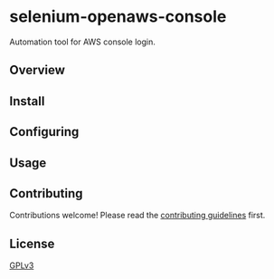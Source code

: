 # selenium-openaws-console
Automation tool for AWS console login.


## Overview


## Install


## Configuring


## Usage


## Contributing

Contributions welcome! Please read the [contributing guidelines](CONTRIBUTING.md) first.


## License

[GPLv3](LICENSE)